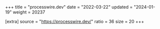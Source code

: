 +++
title = "processwire.dev"
date = "2022-03-22"
updated = "2024-01-19"
weight = 20237

[extra]
source = "https://processwire.dev/"
ratio = 36
size = 20
+++
